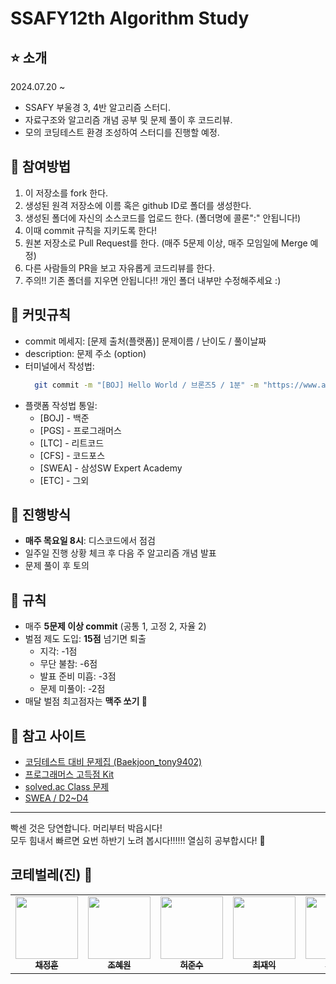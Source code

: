 # SSAFY12th Algorithm Study

⭐️ **소개**
---
2024.07.20 ~  
- SSAFY 부울경 3, 4반 알고리즘 스터디.
- 자료구조와 알고리즘 개념 공부 및 문제 풀이 후 코드리뷰.
- 모의 코딩테스트 환경 조성하여 스터디를 진행할 예정.

  
👿  **참여방법**
--- 
 1. 이 저장소를 fork 한다.
 2. 생성된 원격 저장소에 이름 혹은 github ID로 폴더를 생성한다.
 3. 생성된 폴더에 자신의 소스코드를 업로드 한다. (폴더명에 콜론":" 안됩니다!)
 4. 이때 commit 규칙을 지키도록 한다!
 5. 원본 저장소로 Pull Request를 한다. (매주 5문제 이상, 매주 모임일에 Merge 예정)
 6. 다른 사람들의 PR을 보고 자유롭게 코드리뷰를 한다.
 7. 주의!! 기존 폴더를 지우면 안됩니다!! 개인 폴더 내부만 수정해주세요 :)

 👿  **커밋규칙**
---
- commit 메세지: [문제 출처(플랫폼)] 문제이름 / 난이도 / 풀이날짜
- description: 문제 주소 (option)
- 터미널에서 작성법:
  ```sh
    git commit -m "[BOJ] Hello World / 브론즈5 / 1분" -m "https://www.acmicpc.net/problem/2557"
  ```
- 플랫폼 작성법 통일:
  - [BOJ] - 백준
  - [PGS] - 프로그래머스
  - [LTC] - 리트코드
  - [CFS] - 코드포스
  - [SWEA] - 삼성SW Expert Academy
  - [ETC] - 그외
    
👿  **진행방식**
---
- **매주 목요일 8시**: 디스코드에서 점검
- 일주일 진행 상황 체크 후 다음 주 알고리즘 개념 발표
- 문제 풀이 후 토의

👿 **규칙**
---
- 매주 **5문제 이상 commit** (공통 1, 고정 2, 자율 2)
- 벌점 제도 도입: **15점** 넘기면 퇴출
  - 지각: -1점
  - 무단 불참: -6점
  - 발표 준비 미흡: -3점
  - 문제 미풀이: -2점
- 매달 벌점 최고점자는 **맥주 쏘기 🍺**

👿 **참고 사이트**
---
- [코딩테스트 대비 문제집 (Baekjoon_tony9402)](https://github.com/tony9402/baekjoon)
- [프로그래머스 고득점 Kit](https://programmers.co.kr/learn/challenges?tab=algorithm_practice_kit)
- [solved.ac Class 문제](https://solved.ac/class)
- [SWEA / D2~D4](https://swexpertacademy.com/main/main.do)

---
빡센 것은 당연합니다. 머리부터 박읍시다!  
모두 힘내서 빠르면 요번 하반기 노려 봅시다!!!!!! 열심히 공부합시다! 🚀

## 코테벌레(진) 🐛

<!-- ALL-CONTRIBUTORS-LIST:START - Do not remove or modify this section -->
<!-- prettier-ignore-start -->
<!-- markdownlint-disable -->
<table>
  <tr>
    <td align="center"><a href="https://github.com/chaesc1"><img src="https://avatars.githubusercontent.com/chaesc1" width="100px;" alt=""/><br /><sub><b>채정훈</b></sub></a><br /></td>
    <td align="center"><a href="https://github.com/jhw296"><img src="https://avatars.githubusercontent.com/jhw296" width="100px;" alt=""/><br /><sub><b>조혜원</b></sub></a><br /></td>
    <td align="center"><a href="https://github.com/githeoheo"><img src="https://avatars.githubusercontent.com/githeoheo" width="100px;" alt=""/><br /><sub><b>허준수</b></sub></a><br /></td>
    <td align="center"><a href="https://github.com/choijake"><img src="https://avatars.githubusercontent.com/choijake" width="100px;" alt=""/><br /><sub><b>최재익</b></sub></a><br /></td>
    <td align="center"><a href="https://github.com/heon0945"><img src="https://avatars.githubusercontent.com/heon0945" width="100px;" alt=""/><br /><sub><b>한송헌</b></sub></a><br /></td>
  </tr>
</table>

<!-- markdownlint-restore -->
<!-- prettier-ignore-end -->

<!-- ALL-CONTRIBUTORS-LIST:END -->
